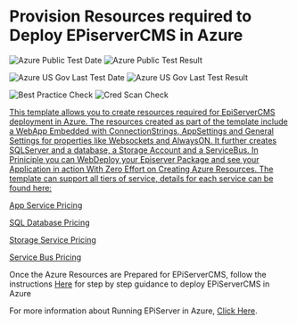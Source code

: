 # Provision Resources required to Deploy EPiserverCMS in Azure

![Azure Public Test Date](https://azurequickstartsservice.blob.core.windows.net/badges/episerver-cms-in-azure/PublicLastTestDate.svg)
![Azure Public Test Result](https://azurequickstartsservice.blob.core.windows.net/badges/episerver-cms-in-azure/PublicDeployment.svg)

![Azure US Gov Last Test Date](https://azurequickstartsservice.blob.core.windows.net/badges/episerver-cms-in-azure/FairfaxLastTestDate.svg)
![Azure US Gov Last Test Result](https://azurequickstartsservice.blob.core.windows.net/badges/episerver-cms-in-azure/FairfaxDeployment.svg)

![Best Practice Check](https://azurequickstartsservice.blob.core.windows.net/badges/episerver-cms-in-azure/BestPracticeResult.svg)
![Cred Scan Check](https://azurequickstartsservice.blob.core.windows.net/badges/episerver-cms-in-azure/CredScanResult.svg)

<a href="https://portal.azure.com/#create/Microsoft.Template/uri/https%3A%2F%2Fraw.githubusercontent.com%2Fazure%2Fazure-quickstart-templates%2Fmaster%2F101-episerver-in-azure%2Fazuredeploy.json" target="_blank">


<a href="http://armviz.io/#/?load=https%3A%2F%2Fraw.githubusercontent.com%2FAzure%2Fazure-quickstart-templates%2Fmaster%2F101-episerver-in-azure%2Fazuredeploy.json" target="_blank">

This template allows you to create resources required for EpiServerCMS
deployment in Azure. The resources created as part of the template include a
WebApp Embedded with ConnectionStrings, AppSettings and General Settings for
properties like Websockets and AlwaysON. It further creates SQLServer and a
database, a Storage Account and a ServiceBus. In Priniciple you can WebDeploy
your Episerver Package and see your Application in action With Zero Effort on
Creating Azure Resources. The template can support all tiers of service, details
for each service can be found here:

[App Service Pricing](https://azure.microsoft.com/en-us/pricing/details/app-service/)

[SQL Database Pricing](https://azure.microsoft.com/en-us/pricing/details/sql-database/)

[Storage Service Pricing](https://azure.microsoft.com/en-us/pricing/details/storage/blobs/)

[Service Bus Pricing](https://azure.microsoft.com/en-us/pricing/details/service-bus/)

Once the Azure Resources are Prepared for EPiServerCMS, follow the instructions
[Here](http://world.episerver.com/documentation/Items/Developers-Guide/Episerver-CMS/9/Deployment/Deployment-scenarios/Deploying-to-Azure-webapps/)
for step by step guidance to deploy EPiServerCMS in Azure

For more information about Running EPiServer in Azure,
[Click Here](https://azure.microsoft.com/en-us/blog/announcing-episerver-cms-in-azure-marketplace-3/).
